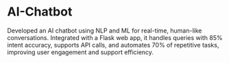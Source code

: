 # AI-Chatbot
Developed an AI chatbot using NLP and ML for real-time, human-like conversations. Integrated with a Flask web app, it handles queries with 85% intent accuracy, supports API calls, and automates 70% of repetitive tasks, improving user engagement and support efficiency.
